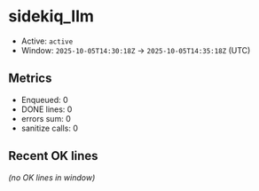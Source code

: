 # sidekiq_llm

- Active: `active`
- Window: `2025-10-05T14:30:18Z` → `2025-10-05T14:35:18Z` (UTC)

## Metrics
- Enqueued: 0
- DONE lines: 0
- errors sum: 0
- sanitize calls: 0

## Recent OK lines
_(no OK lines in window)_
